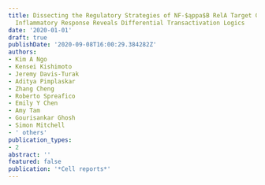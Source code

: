 ```yaml
---
title: Dissecting the Regulatory Strategies of NF-$ąppa$B RelA Target Genes in the
  Inflammatory Response Reveals Differential Transactivation Logics
date: '2020-01-01'
draft: true
publishDate: '2020-09-08T16:00:29.384282Z'
authors:
- Kim A Ngo
- Kensei Kishimoto
- Jeremy Davis-Turak
- Aditya Pimplaskar
- Zhang Cheng
- Roberto Spreafico
- Emily Y Chen
- Amy Tam
- Gourisankar Ghosh
- Simon Mitchell
- ' others'
publication_types:
- 2
abstract: ''
featured: false
publication: '*Cell reports*'
---
```


